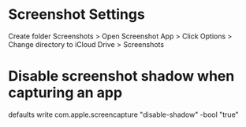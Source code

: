 # Screenshot Settings
Create folder Screenshots > Open Screenshot App > Click Options > Change directory to iCloud Drive > Screenshots
# Disable screenshot shadow when capturing an app
defaults write com.apple.screencapture "disable-shadow" -bool "true" 